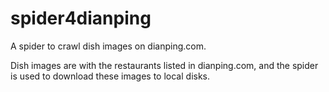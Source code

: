 # spider4dianping
A spider to crawl dish images on dianping.com.

Dish images are with the restaurants listed in dianping.com, and the spider is used to download these images to local disks.
